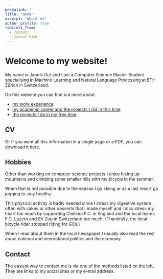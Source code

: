 ```yaml
---
permalink: /
title: "Home"
excerpt: "About me"
author_profile: true
redirect_from: 
  - /about/
  - /about.html
---
```


# Welcome to my website!

My name is Jannik Gut and I am a Computer Science Master Student specialising in Machine Learning and Natural Language Processing at ETH Zürich in Switzerland.

On this website you can find out more about:
- [my work experience](https://rostro36.github.io/work/)
- [my academic career and the projects I did in this time](https://rostro36.github.io/homeworks/)
- [the projects I do in my free time](https://rostro36.github.io/projects/)

## CV
Or if you want all this information in a single page or a PDF, you can download it [here](https://rostro36.github.io/cv/).

## Hobbies
Other than working on computer science projects I enjoy hiking up mountains and climbing some smaller hills with my bicycle in the summer.

When that is not possible due to the season I go skiing or as a last resort go jogging to stay healthy.

This physical activity is badly needed since I stress my digestive system often with cakes or other desserts that I made myself and I also stress my heart too much by supporting Chelsea F.C.  in England and the local teams F.C. Luzern and EV Zug in Switzerland too much. (Thankfully, the local bicycle rider stopped riding for GCs.)

When I read about them in the local newspaper I usually also read the rest about national and international politics and the economy.
## Contact
The easiest way to contact me is via one of the methods listed on the left. They are links to my social sites or my e-mail address.